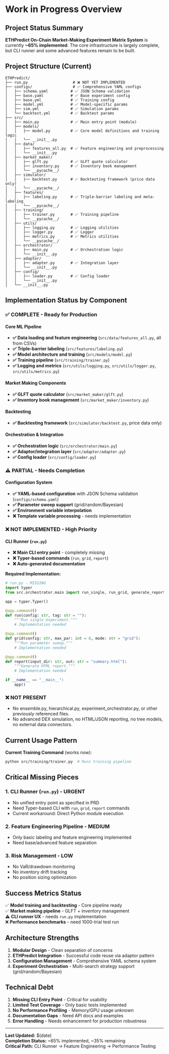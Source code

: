 # Work in Progress Overview

## Project Status Summary

**ETHPredict On-Chain Market-Making Experiment Matrix System** is currently **~65% implemented**. The core infrastructure is largely complete, but CLI runner and some advanced features remain to be built.

## Project Structure (Current)

```
ETHPredict/
├── run.py                    # ❌ NOT YET IMPLEMENTED
├── configs/                  # ✅ Comprehensive YAML configs  
│   ├── schema.yaml          # ✅ JSON Schema validation
│   ├── base.yaml            # ✅ Base experiment config
│   ├── base.yml             # ✅ Training config
│   ├── model.yml            # ✅ Model-specific params
│   ├── sim.yml              # ✅ Simulation params
│   └── backtest.yml         # ✅ Backtest params
├── src/
│   ├── main.py              # ✅ Main entry point (module)
│   ├── models/
│   │   ├── model.py         # ✅ Core model definitions and training logic
│   │   └── __init__.py
│   ├── data/
│   │   ├── features_all.py  # ✅ Feature engineering and preprocessing
│   │   └── __init__.py
│   ├── market_maker/
│   │   ├── glft.py          # ✅ GLFT quote calculator
│   │   ├── inventory.py     # ✅ Inventory book management
│   │   └── __pycache__/
│   ├── simulator/
│   │   ├── backtest.py      # ✅ Backtesting framework (price data only)
│   │   └── __pycache__/
│   ├── features/
│   │   ├── labeling.py      # ✅ Triple-barrier labeling and meta-labeling
│   │   └── __pycache__/
│   ├── training/
│   │   ├── trainer.py       # ✅ Training pipeline
│   │   └── __pycache__/
│   ├── utils/
│   │   ├── logging.py       # ✅ Logging utilities
│   │   ├── logger.py        # ✅ Logger
│   │   ├── metrics.py       # ✅ Metrics utilities
│   │   └── __pycache__/
│   ├── orchestrator/
│   │   ├── main.py          # ✅ Orchestration logic
│   │   └── __init__.py
│   ├── adaptor/
│   │   ├── adapter.py       # ✅ Integration layer
│   │   └── __init__.py
│   ├── config/
│   │   ├── loader.py        # ✅ Config loader
│   │   └── __init__.py
│   └── __init__.py
```

## Implementation Status by Component

### ✅ **COMPLETE** - Ready for Production

#### Core ML Pipeline
- **✅ Data loading and feature engineering** (`src/data/features_all.py`, all from CSVs)
- **✅ Triple-barrier labeling** (`src/features/labeling.py`)
- **✅ Model architecture and training** (`src/models/model.py`)
- **✅ Training pipeline** (`src/training/trainer.py`)
- **✅ Logging and metrics** (`src/utils/logging.py`, `src/utils/logger.py`, `src/utils/metrics.py`)

#### Market Making Components
- **✅ GLFT quote calculator** (`src/market_maker/glft.py`)
- **✅ Inventory book management** (`src/market_maker/inventory.py`)

#### Backtesting
- **✅ Backtesting framework** (`src/simulator/backtest.py`, price data only)

#### Orchestration & Integration
- **✅ Orchestration logic** (`src/orchestrator/main.py`)
- **✅ Adaptor/integration layer** (`src/adaptor/adapter.py`)
- **✅ Config loader** (`src/config/loader.py`)

### ⚠️ **PARTIAL** - Needs Completion

#### Configuration System
- **✅ YAML-based configuration** with JSON Schema validation (`configs/schema.yaml`)
- **✅ Parameter sweep support** (grid/random/Bayesian)
- **✅ Environment variable interpolation**
- **❌ Template variable processing** - needs implementation

### ❌ **NOT IMPLEMENTED** - High Priority

#### CLI Runner (`run.py`)
- **❌ Main CLI entry point** - completely missing
- **❌ Typer-based commands** (`run`, `grid`, `report`)
- **❌ Auto-generated documentation**

**Required Implementation:**
```python
# run.py - MISSING
import typer
from src.orchestrator.main import run_single, run_grid, generate_report

app = typer.Typer()

@app.command()
def run(config: str, tag: str = ""):
    """Run single experiment."""
    # Implementation needed

@app.command() 
def grid(config: str, max_par: int = 8, mode: str = "grid"):
    """Run parameter sweep."""
    # Implementation needed

@app.command()
def report(input_dir: str, out: str = "summary.html"):
    """Generate HTML report."""
    # Implementation needed

if __name__ == "__main__":
    app()
```

### ❌ **NOT PRESENT**
- No ensemble.py, hierarchical.py, experiment_orchestrator.py, or other previously referenced files.
- No advanced DEX simulation, no HTML/JSON reporting, no tree models, no external data connectors.

## Current Usage Pattern

**Current Training Command** (works now):
```bash
python src/training/trainer.py  # Runs training pipeline
```

## Critical Missing Pieces

### 1. **CLI Runner** (`run.py`) - **URGENT**
- No unified entry point as specified in PRD
- Need Typer-based CLI with `run`, `grid`, `report` commands
- Current workaround: Direct Python module execution

### 2. **Feature Engineering Pipeline** - **MEDIUM**
- Only basic labeling and feature engineering implemented
- Need base/advanced feature separation

### 3. **Risk Management** - **LOW**
- No VaR/drawdown monitoring
- No inventory drift tracking
- No position sizing optimization

## Success Metrics Status

✅ **Model training and backtesting** - Core pipeline ready\
✅ **Market making pipeline** - GLFT + inventory management\
⚠️ **CLI runner UX** - needs `run.py` implementation\
❌ **Performance benchmarks** - need 1000-trial test run

## Architecture Strengths

1. **Modular Design** - Clean separation of concerns
2. **ETHPredict Integration** - Successful code reuse via adaptor pattern  
3. **Configuration Management** - Comprehensive YAML schema system
4. **Experiment Orchestration** - Multi-search strategy support (grid/random/Bayesian)

## Technical Debt

1. **Missing CLI Entry Point** - Critical for usability
2. **Limited Test Coverage** - Only basic tests implemented
3. **No Performance Profiling** - Memory/GPU usage unknown
4. **Documentation Gaps** - Need API docs and examples
5. **Error Handling** - Needs enhancement for production robustness

---

**Last Updated:** $(date)\
**Completion Status:** ~65% implemented, ~35% remaining\
**Critical Path:** CLI Runner → Feature Engineering → Performance Testing
